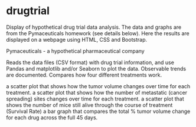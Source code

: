 # drugtrial
Display of hypothetical drug trial data analysis. The data and graphs are from the Pymaceuticals homework (see details below). 
Here the results are displayed on a webpage using HTML, CSS and Bootstrap.

Pymaceuticals - a hypothetical pharmaceutical company

Reads the data files (CSV format) with drug trial information, and use Pandas and matplotlib and/or Seaborn to plot the data. Observable trends are documented. Compares how four different treatments work.

a scatter plot that shows how the tumor volume changes over time for each treatment.
a scatter plot that shows how the number of metastatic (cancer spreading) sites changes over time for each treatment.
a scatter plot that shows the number of mice still alive through the course of treatment (Survival Rate)
a bar graph that compares the total % tumor volume change for each drug across the full 45 days.
